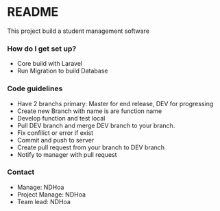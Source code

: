 # README #

This project build a student management software

### How do I get set up? ###

* Core build with Laravel
* Run Migration to build Database

### Code guidelines ###
* Have 2 branchs primary: Master for end release, DEV for progressing
* Create new Branch with name is are function name
* Develop function and test local
* Pull DEV branch and merge DEV branch to your branch.
* Fix confilict or error if exist
* Commit and push to server
* Create pull request from your branch to DEV branch
* Notify to manager with pull request

### Contact ###

* Manage: NDHoa
* Project Manage: NDHoa
* Team lead: NDHoa
